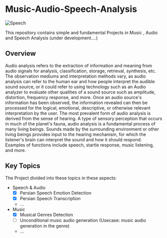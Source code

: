 # Music-Audio-Speech-Analysis
![Speech](https://github.com/Aliarcher/Music-Audio-Speech-Analysis/assets/53465519/2de3dabf-7c65-4290-bf16-5ef5762caa7b)

This repository contains simple and fundamental Projects in Music , Audio and Speech Analysis (under development....)
## Overview
Audio analysis refers to the extraction of information and meaning from audio signals for analysis, classification, storage, retrieval, synthesis, etc. The observation mediums and interpretation methods vary, as audio analysis can refer to the human ear and how people interpret the audible sound source, or it could refer to using technology such as an Audio analyzer to evaluate other qualities of a sound source such as amplitude, distortion, frequency response, and more. Once an audio source's information has been observed, the information revealed can then be processed for the logical, emotional, descriptive, or otherwise relevant interpretation by the user.
The most prevalent form of audio analysis is derived from the sense of hearing. A type of sensory perception that occurs in much of the planet's fauna, audio analysis is a fundamental process of many living beings. Sounds made by the surrounding environment or other living beings provides input to the hearing mechanism, for which the listener's brain can interpret the sound and how it should respond. Examples of functions include speech, startle response, music listening, and more.
## Key Topics
The Project divided into these topics in these aspects:
* Speech & Audio
  - [x] Persian Speech Emotion Detection
  - [x] Persian Speech Transcription
  * ...
* Music
  * [x] Musical Genres Detection
  * [ ] Unconditional music audio generation (Usecase: music audio generation in the genre)
  * ...
